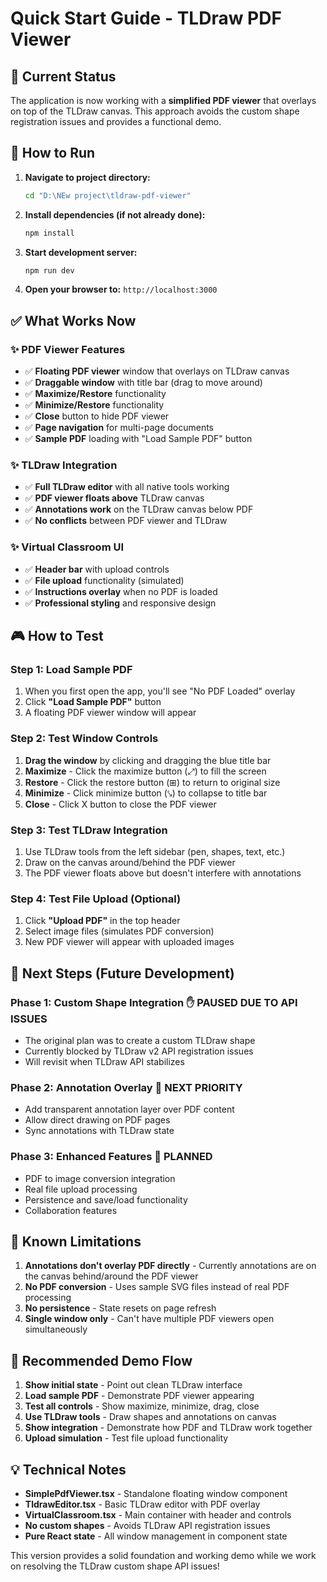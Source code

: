 # Quick Start Guide - TLDraw PDF Viewer

## 🎯 Current Status

The application is now working with a **simplified PDF viewer** that overlays on top of the TLDraw canvas. This approach avoids the custom shape registration issues and provides a functional demo.

## 🚀 How to Run

1. **Navigate to project directory:**
   ```bash
   cd "D:\NEw project\tldraw-pdf-viewer"
   ```

2. **Install dependencies (if not already done):**
   ```bash
   npm install
   ```

3. **Start development server:**
   ```bash
   npm run dev
   ```

4. **Open your browser to:** `http://localhost:3000`

## ✅ What Works Now

### ✨ **PDF Viewer Features**
- ✅ **Floating PDF viewer** window that overlays on TLDraw canvas
- ✅ **Draggable window** with title bar (drag to move around)
- ✅ **Maximize/Restore** functionality 
- ✅ **Minimize/Restore** functionality
- ✅ **Close** button to hide PDF viewer
- ✅ **Page navigation** for multi-page documents
- ✅ **Sample PDF** loading with "Load Sample PDF" button

### ✨ **TLDraw Integration**
- ✅ **Full TLDraw editor** with all native tools working
- ✅ **PDF viewer floats above** TLDraw canvas
- ✅ **Annotations work** on the TLDraw canvas below PDF
- ✅ **No conflicts** between PDF viewer and TLDraw

### ✨ **Virtual Classroom UI**
- ✅ **Header bar** with upload controls
- ✅ **File upload** functionality (simulated)
- ✅ **Instructions overlay** when no PDF is loaded
- ✅ **Professional styling** and responsive design

## 🎮 How to Test

### Step 1: Load Sample PDF
1. When you first open the app, you'll see "No PDF Loaded" overlay
2. Click **"Load Sample PDF"** button
3. A floating PDF viewer window will appear

### Step 2: Test Window Controls
1. **Drag the window** by clicking and dragging the blue title bar
2. **Maximize** - Click the maximize button (⤢) to fill the screen
3. **Restore** - Click the restore button (⊞) to return to original size
4. **Minimize** - Click minimize button (⤥) to collapse to title bar
5. **Close** - Click X button to close the PDF viewer

### Step 3: Test TLDraw Integration
1. Use TLDraw tools from the left sidebar (pen, shapes, text, etc.)
2. Draw on the canvas around/behind the PDF viewer
3. The PDF viewer floats above but doesn't interfere with annotations

### Step 4: Test File Upload (Optional)
1. Click **"Upload PDF"** in the top header
2. Select image files (simulates PDF conversion)
3. New PDF viewer will appear with uploaded images

## 🔄 Next Steps (Future Development)

### Phase 1: Custom Shape Integration ✋ **PAUSED DUE TO API ISSUES**
- The original plan was to create a custom TLDraw shape
- Currently blocked by TLDraw v2 API registration issues
- Will revisit when TLDraw API stabilizes

### Phase 2: Annotation Overlay 🎯 **NEXT PRIORITY**
- Add transparent annotation layer over PDF content
- Allow direct drawing on PDF pages
- Sync annotations with TLDraw state

### Phase 3: Enhanced Features 🚀 **PLANNED**
- PDF to image conversion integration
- Real file upload processing  
- Persistence and save/load functionality
- Collaboration features

## 🐛 Known Limitations

1. **Annotations don't overlay PDF directly** - Currently annotations are on the canvas behind/around the PDF viewer
2. **No PDF conversion** - Uses sample SVG files instead of real PDF processing
3. **No persistence** - State resets on page refresh
4. **Single window only** - Can't have multiple PDF viewers open simultaneously

## 🎯 Recommended Demo Flow

1. **Show initial state** - Point out clean TLDraw interface
2. **Load sample PDF** - Demonstrate PDF viewer appearing
3. **Test all controls** - Show maximize, minimize, drag, close
4. **Use TLDraw tools** - Draw shapes and annotations on canvas
5. **Show integration** - Demonstrate how PDF and TLDraw work together
6. **Upload simulation** - Test file upload functionality

## 💡 Technical Notes

- **SimplePdfViewer.tsx** - Standalone floating window component
- **TldrawEditor.tsx** - Basic TLDraw editor with PDF overlay
- **VirtualClassroom.tsx** - Main container with header and controls
- **No custom shapes** - Avoids TLDraw API registration issues
- **Pure React state** - All window management in component state

This version provides a solid foundation and working demo while we work on resolving the TLDraw custom shape API issues!
